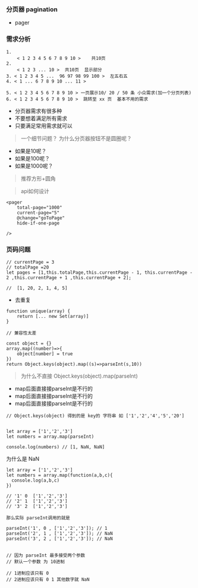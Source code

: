 ### 分页器 pagination

- pager

### 需求分析

```
1.  
    < 1 2 3 4 5 6 7 8 9 10 >    共10页
2. 
    < 1 2 3 ... 10 >  共10页  显示部分 
3. < 1 2 3 4 5 ...  96 97 98 99 100 >  左五右五
4. < 1 ... 6 7 8 9 10 ... 11 > 

5. < 1 2 3 4 5 6 7 8 9 10 > 一页展示10/ 20 / 50 条 小众需求(加一个分页列表)
6. < 1 2 3 4 5 6 7 8 9 10 >  跳转至 xx 页  基本不用的需求
```

- 分页器需求有很多种
- 不要想着满足所有需求
- 只要满足常用需求就可以

> 一个细节问题？ 为什么分页器按钮不是圆圈呢？

- 如果是10呢？
- 如果是100呢？
- 如果是1000呢？

> 推荐方形+圆角

> api如何设计

```
<pager 
    total-page="1000" 
    current-page="5" 
    @change="goToPage"
    hide-if-one-page
    
/>
```

### 页码问题

```
// currentPage = 3 
// totalPage =20
let pages = [1,this.totalPage,this.currentPage - 1, this.currentPage - 2 ,this.currentPage + 1 ,this.currentPage + 2];

//  [1, 20, 2, 1, 4, 5]
```

- 去重复

```
function unique(array) {
    return [... new Set(array)]
}

// 兼容性太差
```

```
const object = {}
array.map((number)=>{
    object[number] = true
})
return Object.keys(object).map((s)=>parseInt(s,10))
```

> 为什么不直接  Object.keys(object).map(parseInt)

- map后面直接接parseInt是不行的
- map后面直接接parseInt是不行的
- map后面直接接parseInt是不行的

```
// Object.keys(object) 得到的是 key的 字符串 如 ['1','2','4','5','20']


let array = ['1','2','3']
let numbers = array.map(parseInt)

console.log(numbers) // [1, NaN, NaN]
```

为什么是 NaN

```
let array = ['1','2','3']
let numbers = array.map(function(a,b,c){
  console.log(a,b,c) 
})

// '1' 0  ['1','2','3']
// '2' 1  ['1','2','3']
// '3' 2  ['1','2','3']

那么实际 parseInt调用的就是

parseInt('1', 0 , ['1','2','3']); // 1
parseInt('2', 1 , ['1','2','3']); // NaN
parseInt('3', 2 , ['1','2','3']); // NaN


// 因为 parseInt 最多接受两个参数
// 默认一个参数 为 10进制

// 1进制应该只有 0
// 2进制应该只有 0 1 其他数字就 NaN 
```

